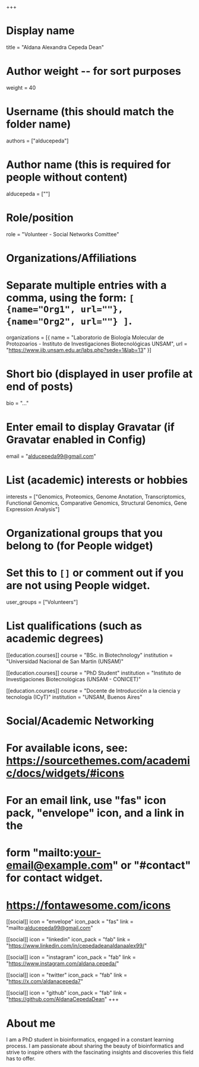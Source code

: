 +++
# Display name
title = "Aldana Alexandra Cepeda Dean"

# Author weight -- for sort purposes
weight = 40

# Username (this should match the folder name)
authors = ["alducepeda"]

# Author name (this is required for people without content)
alducepeda = [""]

# Role/position
role = "Volunteer - Social Networks Comittee"

# Organizations/Affiliations
#   Separate multiple entries with a comma, using the form: `[ {name="Org1", url=""}, {name="Org2", url=""} ]`.
organizations = [{ name = "Laboratorio de Biología Molecular de Protozoarios - Instituto de Investigaciones Biotecnológicas UNSAM", url = "https://www.iib.unsam.edu.ar/labs.php?sede=1&lab=13" }]

# Short bio (displayed in user profile at end of posts)
bio = "..."

# Enter email to display Gravatar (if Gravatar enabled in Config)
email = "alducepeda99@gmail.com"

# List (academic) interests or hobbies
interests = ["Genomics, Proteomics, Genome Anotation, Transcriptomics,  Functional Genomics, Comparative Genomics, Structural Genomics, Gene Expression Analysis"]

# Organizational groups that you belong to (for People widget)
#   Set this to `[]` or comment out if you are not using People widget.
user_groups = ["Volunteers"]

# List qualifications (such as academic degrees)
[[education.courses]]
course = "BSc. in Biotechnology"
institution = "Universidad Nacional de San Martin (UNSAM)"

[[education.courses]]
course = "PhD Student"
institution = "Instituto de Investigaciones Biotecnológicas (UNSAM - CONICET)"

[[education.courses]]
course = "Docente de Introducción a la ciencia y tecnología (ICyT)"
institution = "UNSAM, Buenos Aires"

# Social/Academic Networking
# For available icons, see: https://sourcethemes.com/academic/docs/widgets/#icons
#   For an email link, use "fas" icon pack, "envelope" icon, and a link in the
#   form "mailto:your-email@example.com" or "#contact" for contact widget.
#   https://fontawesome.com/icons

[[social]]
  icon = "envelope"
  icon_pack = "fas"
  link = "mailto:alducepeda99@gmail.com"

[[social]]
  icon = "linkedin"
  icon_pack = "fab"
  link = "https://www.linkedin.com/in/cepedadeanaldanaalex99/"

[[social]]
  icon = "instagram"
  icon_pack = "fab"
  link = "https://www.instagram.com/aldana.cepeda/"

  [[social]]
  icon = "twitter"
  icon_pack = "fab"
  link = "https://x.com/aldanacepeda7"

[[social]]
  icon = "github"
  icon_pack = "fab"
  link = "https://github.com/AldanaCepedaDean"
+++

# About me 
I am a PhD student in bioinformatics, engaged in a constant learning process. I am passionate about sharing the beauty of bioinformatics and strive to inspire others with the fascinating insights and discoveries this field has to offer.